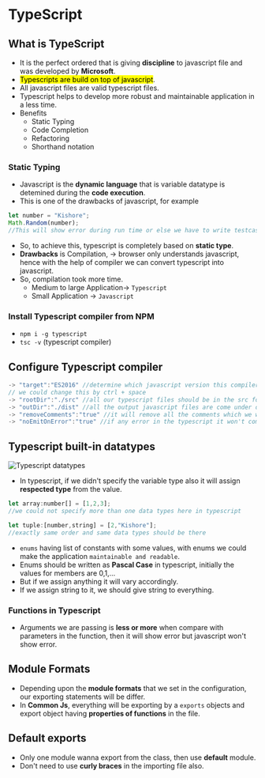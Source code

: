 # TypeScript
## What is TypeScript
* It is the perfect ordered that is giving **discipline** to javascript file and was developed by **Microsoft**.
* <mark>Typescripts are build on top of javascript</mark>.
* All javascript files are valid typescript files.
* Typescript helps to develop more robust and maintainable application in a less time.
* Benefits
    * Static Typing
    * Code Completion
    * Refactoring
    * Shorthand notation
### Static Typing
* Javascript is the **dynamic language** that is variable datatype is detemined during the **code execution**.
* This is one of the drawbacks of javascript, for example 
```javascript
let number = "Kishore";
Math.Random(number);
//This will show error during run time or else we have to write testcases for identify the bug.
```
* So, to achieve this, typescript is completely based on **static type**.
* **Drawbacks** is Compilation, -> browser only understands javascript, hence with the help of compiler we can convert typescript into javascript.
* So, compilation took more time.
    * Medium to large Application-> `Typescript`
    * Small Application -> `Javascript`
### Install Typescript compiler from NPM
* `npm i -g typescript`
* `tsc -v` (typescript compiler)
## Configure Typescript compiler
```javascript
-> "target":"ES2016" //determine which javascript version this compiler will going to give.
// we could change this by ctrl + space
-> "rootDir":"./src" //all our typescript files should be in the src folder
-> "outDir":"./dist" //all the output javascript files are come under dist folder
-> "removeComments":"true" //it will remove all the comments which we wrote in the typescript
-> "noEmitOnError":"true" //if any error in the typescript it won't compile it into javascript
```
## Typescript built-in datatypes
![Typescript datatypes](https://github.com/rkishore1207/React/assets/146698138/23ad7cba-0b35-4b39-8b82-5dcedd84b7cf)

* In typescript, if we didn't specify the variable type also it will assign **respected type** from the value.
```javascript
let array:number[] = [1,2,3];
//we could not specify more than one data types here in typescript
```
```javascript
let tuple:[number,string] = [2,"Kishore"];
//exactly same order and same data types should be there
```
* `enums` having list of constants with some values, with enums we could make the application `maintainable and readable`.
* Enums should be written as **Pascal Case** in typescript, initially the values for members are 0,1,...
* But if we assign anything it will vary accordingly.
* If we assign string to it, we should give string to everything.
### Functions in Typescript
* Arguments we are passing is **less or more** when compare with parameters in the function, then it will show error but javascript won't show error.
## Module Formats
* Depending upon the **module formats** that we set in the configuration, our exporting statements will be differ.
* In **Common Js**, everything will be exporting by a `exports` objects and export object having **properties of functions** in the file.
## Default exports
* Only one module wanna export from the class, then use **default** module.
* Don't need to use **curly braces** in the importing file also.
